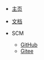 * [主页](https://www.wkclz.com)
* [文档](/)

* SCM
  * [GitHub](https://github.com/lz-cloud/)
  * [Gitee](http://gitee.com/wkclz/cms-core)
